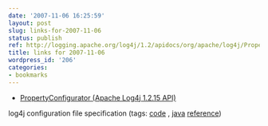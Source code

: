 ```yaml
---
date: '2007-11-06 16:25:59'
layout: post
slug: links-for-2007-11-06
status: publish
ref: http://logging.apache.org/log4j/1.2/apidocs/org/apache/log4j/PropertyConfigurator.html#doConfigure(java.lang.String,%20org.apache.log4j.spi.LoggerRepository
title: links for 2007-11-06
wordpress_id: '206'
categories:
- bookmarks
---
```




  * [PropertyConfigurator (Apache Log4j 1.2.15 API)](http://logging.apache.org/log4j/1.2/apidocs/org/apache/log4j/PropertyConfigurator.html#doConfigure(java.lang.String,%20org.apache.log4j.spi.LoggerRepository))




log4j configuration file specification (tags: [code](http://del.icio.us/eob/code) [,](http://del.icio.us/eob/,) [java](http://del.icio.us/eob/java) [reference](http://del.icio.us/eob/reference))






